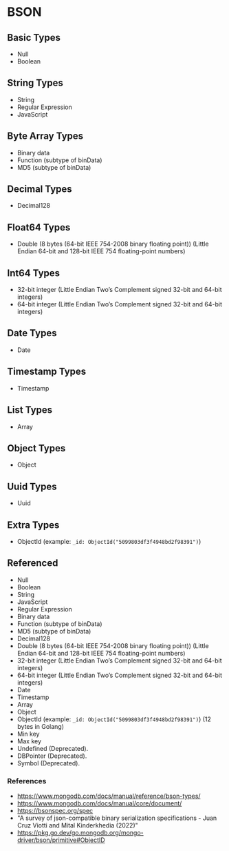 # BSON

## Basic Types

* Null
* Boolean

## String Types

* String
* Regular Expression
* JavaScript

## Byte Array Types

* Binary data
* Function (subtype of binData)
* MD5 (subtype of binData)

## Decimal Types

* Decimal128

## Float64 Types

* Double (8 bytes (64-bit IEEE 754-2008 binary floating point)) (Little Endian 64-bit and 128-bit IEEE 754 floating-point numbers)

## Int64 Types

* 32-bit integer (Little Endian Two’s Complement signed 32-bit and 64-bit integers)
* 64-bit integer (Little Endian Two’s Complement signed 32-bit and 64-bit integers)

## Date Types

* Date

## Timestamp Types

* Timestamp

## List Types

* Array

## Object Types

* Object

## Uuid Types

* Uuid

## Extra Types

* ObjectId (example: `_id: ObjectId("5099803df3f4948bd2f98391")`)

## Referenced

* Null
* Boolean
* String
* JavaScript
* Regular Expression
* Binary data
* Function (subtype of binData)
* MD5 (subtype of binData)
* Decimal128
* Double (8 bytes (64-bit IEEE 754-2008 binary floating point)) (Little Endian 64-bit and 128-bit IEEE 754 floating-point numbers)
* 32-bit integer (Little Endian Two’s Complement signed 32-bit and 64-bit integers)
* 64-bit integer (Little Endian Two’s Complement signed 32-bit and 64-bit integers)
* Date
* Timestamp
* Array
* Object
* ObjectId (example: `_id: ObjectId("5099803df3f4948bd2f98391")`) (12 bytes in Golang)
* Min key
* Max key
* Undefined (Deprecated).
* DBPointer (Deprecated).
* Symbol (Deprecated).

### References

* https://www.mongodb.com/docs/manual/reference/bson-types/
* https://www.mongodb.com/docs/manual/core/document/
* https://bsonspec.org/spec
* "A survey of json-compatible binary serialization specifications - Juan Cruz Viotti and Mital Kinderkhedia (2022)"
* https://pkg.go.dev/go.mongodb.org/mongo-driver/bson/primitive#ObjectID